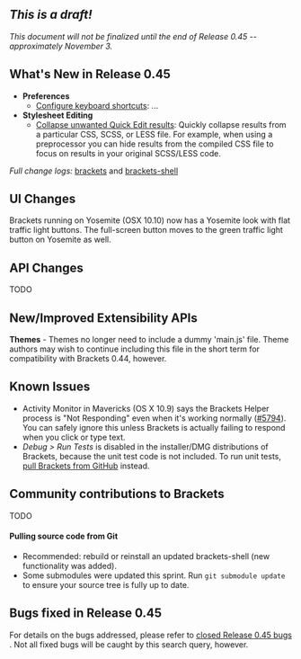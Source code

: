 _This is a draft!_
--------------------
_This document will not be finalized until the end of Release 0.45 -- approximately November 3._

What's New in Release 0.45
--------------------------
* **Preferences**
    * [Configure keyboard shortcuts](https://trello.com/c/3mZwu1DE/352-user-specified-keyboard-shortcuts-for-commands-in-json): ...
* **Stylesheet Editing**
    * [Collapse unwanted Quick Edit results](https://trello.com/c/nxQ6eGGU/1031-3-css-quick-edit-grouping): Quickly collapse results from a particular CSS, SCSS, or LESS file. For example, when using a preprocessor you can hide results from the compiled CSS file to focus on results in your original SCSS/LESS code.


_Full change logs:_ [brackets](https://github.com/adobe/brackets/compare/release-0.44...release-0.45#commits_bucket) and [brackets-shell](https://github.com/adobe/brackets-shell/compare/release-0.44...release-0.45#commits_bucket)


UI Changes
----------
Brackets running on Yosemite (OSX 10.10) now has a Yosemite look with flat traffic light buttons. The full-screen button moves to the green traffic light button on Yosemite as well.


API Changes
-----------
TODO

New/Improved Extensibility APIs
-------------------------------
**Themes** - Themes no longer need to include a dummy 'main.js' file. Theme authors may wish to continue including this file in the short term for compatibility with Brackets 0.44, however.


Known Issues
------------
* Activity Monitor in Mavericks (OS X 10.9) says the Brackets Helper process is "Not Responding" even when it's working normally ([#5794](https://github.com/adobe/brackets/issues/5794)). You can safely ignore this unless Brackets is actually failing to respond when you click or type text.
* _Debug > Run Tests_ is disabled in the installer/DMG distributions of Brackets, because the unit test code is not included. To run unit tests, [pull Brackets from GitHub](https://github.com/adobe/brackets/wiki/How-to-Hack-on-Brackets#wiki-getcode) instead.


Community contributions to Brackets
-----------------------------------
TODO

#### Pulling source code from Git
* Recommended: rebuild or reinstall an updated brackets-shell (new functionality was added).
* Some submodules were updated this sprint. Run `git submodule update` to ensure your source tree is fully up to date.


Bugs fixed in Release 0.45
--------------------------
For details on the bugs addressed, please refer to [closed Release 0.45 bugs](https://github.com/adobe/brackets/issues?q=milestone%3A%22Brackets+1.0+%28Release+0.45%29%22+is%3Aclosed) . Not all fixed bugs will be caught by this search query, however.